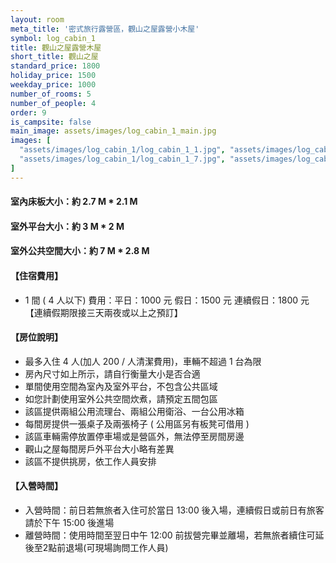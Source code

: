 ```yaml
---
layout: room
meta_title: '密式旅行露營區，觀山之屋露營小木屋'
symbol: log_cabin_1
title: 觀山之屋露營木屋
short_title: 觀山之屋
standard_price: 1800
holiday_price: 1500
weekday_price: 1000
number_of_rooms: 5
number_of_people: 4
order: 9
is_campsite: false
main_image: assets/images/log_cabin_1_main.jpg
images: [
  "assets/images/log_cabin_1/log_cabin_1_1.jpg", "assets/images/log_cabin_1/log_cabin_1_2.jpg", "assets/images/log_cabin_1/log_cabin_1_3.jpg", "assets/images/log_cabin_1/log_cabin_1_4.jpg", "assets/images/log_cabin_1/log_cabin_1_5.jpg", "assets/images/log_cabin_1/log_cabin_1_6.jpg",
  "assets/images/log_cabin_1/log_cabin_1_7.jpg", "assets/images/log_cabin_1/log_cabin_1_8.jpg", "assets/images/log_cabin_1/log_cabin_1_9.jpg", "assets/images/log_cabin_1/log_cabin_1_10.jpg", "assets/images/log_cabin_1/log_cabin_1_11.jpg", "assets/images/log_cabin_1/log_cabin_1_12.jpg", "assets/images/map.jpg", "assets/images/booking_announcement.jpg"
]
---
```


#### 室內床板大小：約 2.7 M * 2.1 M
#### 室外平台大小：約 3 M * 2 M
#### 室外公共空間大小：約 7 M * 2.8 M

<h4 class="yellow">【住宿費用】</h4>
<ul class="yellow">
  <li>1 間 ( 4 人以下) 費用：平日：1000 元  假日：1500 元  連續假日：1800 元【連續假期限接三天兩夜或以上之預訂】</li>
</ul>

#### 【房位說明】
- 最多入住 4 人(加人 200 / 人清潔費用)，車輛不超過 1 台為限
- 房內尺寸如上所示，請自行衡量大小是否合適
- 單間使用空間為室內及室外平台，不包含公共區域 
- 如您計劃使用室外公共空間炊煮，請預定五間包區
- 該區提供兩組公用流理台、兩組公用衛浴、一台公用冰箱
- 每間房提供一張桌子及兩張椅子 ( 公用區另有板凳可借用 )
- 該區車輛需停放置停車場或是營區外，無法停至房間房邊
- 觀山之屋每間房戶外平台大小略有差異
- 該區不提供挑房，依工作人員安排

<h4 class="yellow">【入營時間】</h4>
<ul class="yellow">
  <li>入營時間：前日若無旅者入住可於當日 13:00 後入場，連續假日或前日有旅客請於下午 15:00 後進場</li>
  <li>離營時間：使用時間至翌日中午 12:00 前拔營完畢並離場，若無旅者續住可延後至2點前退場(可現場詢問工作人員)</li>
</ul>
